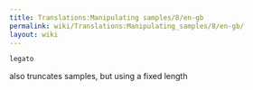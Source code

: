 ```yaml
---
title: Translations:Manipulating samples/8/en-gb
permalink: wiki/Translations:Manipulating_samples/8/en-gb/
layout: wiki
---
```


``` Haskell
legato
```

also truncates samples, but using a fixed length
